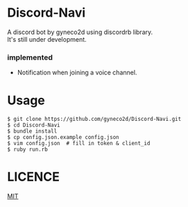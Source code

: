 # Discord-Navi
A discord bot by gyneco2d using discordrb library.  
It's still under development.  

### implemented
- Notification when joining a voice channel.

# Usage
```
$ git clone https://github.com/gyneco2d/Discord-Navi.git
$ cd Discord-Navi
$ bundle install
$ cp config.json.example config.json
$ vim config.json  # fill in token & client_id
$ ruby run.rb
```

# LICENCE
[MIT](https://github.com/gyneco2d/Discord-Navi/blob/master/LICENSE)
